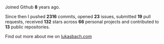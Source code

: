 Joined Github **8** years ago.

Since then I pushed **2316** commits, opened **23** issues, submitted **19** pull requests, received **132** stars across **66** personal projects and contributed to **13** public repositories.

Find out more about me on [lukasbach.com](https://lukasbach.com)
